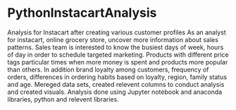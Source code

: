 # PythonInstacartAnalysis
Analysis for Instacart after creating various customer profiles
As an analyst for instacart, online grocery store, uncover more information about sales patterns.
Sales team is interested to know the busiest days of week, hours of day in order to schedule targeted marketing. Products with different price tags particular times when more money is spent and products more popular than others.
In addition brand loyalty among customers, frequency of orders, differences in ordering habits based on loyalty, region, family status and age.
Mereged data sets, created relevent columns to conduct analysis and created visuals. 
Analysis done using Jupyter notebook and anaconda libraries, python and relevent libraries.
